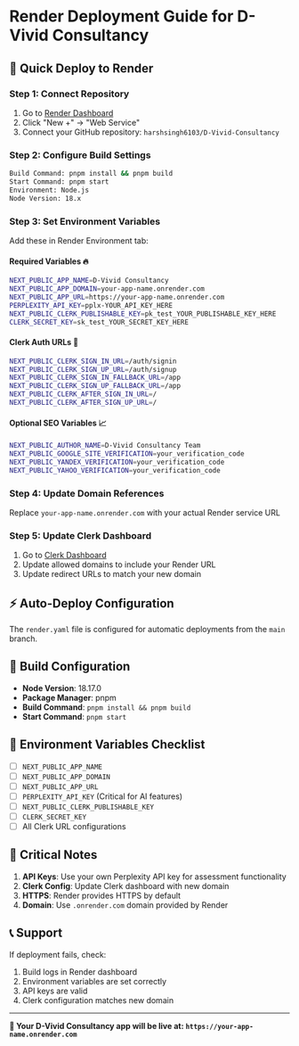 # Render Deployment Guide for D-Vivid Consultancy

## 🚀 Quick Deploy to Render

### Step 1: Connect Repository
1. Go to [Render Dashboard](https://render.com)
2. Click "New +" → "Web Service"
3. Connect your GitHub repository: `harshsingh6103/D-Vivid-Consultancy`

### Step 2: Configure Build Settings
```bash
Build Command: pnpm install && pnpm build
Start Command: pnpm start
Environment: Node.js
Node Version: 18.x
```

### Step 3: Set Environment Variables
Add these in Render Environment tab:

#### **Required Variables** 🔥
```bash
NEXT_PUBLIC_APP_NAME=D-Vivid Consultancy
NEXT_PUBLIC_APP_DOMAIN=your-app-name.onrender.com
NEXT_PUBLIC_APP_URL=https://your-app-name.onrender.com
PERPLEXITY_API_KEY=pplx-YOUR_API_KEY_HERE
NEXT_PUBLIC_CLERK_PUBLISHABLE_KEY=pk_test_YOUR_PUBLISHABLE_KEY_HERE
CLERK_SECRET_KEY=sk_test_YOUR_SECRET_KEY_HERE
```

#### **Clerk Auth URLs** 🔐
```bash
NEXT_PUBLIC_CLERK_SIGN_IN_URL=/auth/signin
NEXT_PUBLIC_CLERK_SIGN_UP_URL=/auth/signup
NEXT_PUBLIC_CLERK_SIGN_IN_FALLBACK_URL=/app
NEXT_PUBLIC_CLERK_SIGN_UP_FALLBACK_URL=/app
NEXT_PUBLIC_CLERK_AFTER_SIGN_IN_URL=/
NEXT_PUBLIC_CLERK_AFTER_SIGN_UP_URL=/
```

#### **Optional SEO Variables** 📈
```bash
NEXT_PUBLIC_AUTHOR_NAME=D-Vivid Consultancy Team
NEXT_PUBLIC_GOOGLE_SITE_VERIFICATION=your_verification_code
NEXT_PUBLIC_YANDEX_VERIFICATION=your_verification_code
NEXT_PUBLIC_YAHOO_VERIFICATION=your_verification_code
```

### Step 4: Update Domain References
Replace `your-app-name.onrender.com` with your actual Render service URL

### Step 5: Update Clerk Dashboard
1. Go to [Clerk Dashboard](https://clerk.com)
2. Update allowed domains to include your Render URL
3. Update redirect URLs to match your new domain

## ⚡ Auto-Deploy Configuration

The `render.yaml` file is configured for automatic deployments from the `main` branch.

## 🔧 Build Configuration

- **Node Version**: 18.17.0
- **Package Manager**: pnpm
- **Build Command**: `pnpm install && pnpm build`
- **Start Command**: `pnpm start`

## 📝 Environment Variables Checklist

- [ ] `NEXT_PUBLIC_APP_NAME`
- [ ] `NEXT_PUBLIC_APP_DOMAIN`  
- [ ] `NEXT_PUBLIC_APP_URL`
- [ ] `PERPLEXITY_API_KEY` (Critical for AI features)
- [ ] `NEXT_PUBLIC_CLERK_PUBLISHABLE_KEY`
- [ ] `CLERK_SECRET_KEY`
- [ ] All Clerk URL configurations

## 🚨 Critical Notes

1. **API Keys**: Use your own Perplexity API key for assessment functionality
2. **Clerk Config**: Update Clerk dashboard with new domain
3. **HTTPS**: Render provides HTTPS by default
4. **Domain**: Use `.onrender.com` domain provided by Render

## 📞 Support

If deployment fails, check:
1. Build logs in Render dashboard
2. Environment variables are set correctly  
3. API keys are valid
4. Clerk configuration matches new domain

---

**🎉 Your D-Vivid Consultancy app will be live at: `https://your-app-name.onrender.com`**